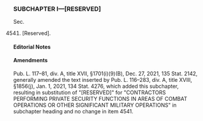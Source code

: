 ### SUBCHAPTER I—[RESERVED] ###

Sec.

4541. [Reserved].

#### **Editorial Notes** ####

#### Amendments ####

Pub. L. 117–81, div. A, title XVII, §1701(i)(9)(B), Dec. 27, 2021, 135 Stat. 2142, generally amended the text inserted by Pub. L. 116–283, div. A, title XVIII, §1856(j), Jan. 1, 2021, 134 Stat. 4276, which added this subchapter, resulting in substitution of "[RESERVED]" for "CONTRACTORS PERFORMING PRIVATE SECURITY FUNCTIONS IN AREAS OF COMBAT OPERATIONS OR OTHER SIGNIFICANT MILITARY OPERATIONS" in subchapter heading and no change in item 4541.